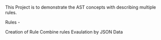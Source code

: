 This Project is to demonstrate the AST concepts with describing multiple rules. 

Rules - 

Creation of Rule
Combine rules 
Evaulation by JSON Data

